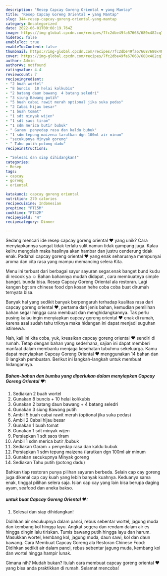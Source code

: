 ```yaml
---
description: "Resep Capcay Goreng Oriental ❤ yang Mantap"
title: "Resep Capcay Goreng Oriental ❤ yang Mantap"
slug: 344-resep-capcay-goreng-oriental-yang-mantap
category: Uncategorized
date: 2022-06-01T00:08:19.764Z
image: https://img-global.cpcdn.com/recipes/7fc2dbe49fa67668/680x482cq70/capcay-goreng-oriental-foto-resep-utama.jpg
hideToc: false
enableToc: true
enableTocContent: false
thumbnail: https://img-global.cpcdn.com/recipes/7fc2dbe49fa67668/680x482cq70/capcay-goreng-oriental-foto-resep-utama.jpg
cover: https://img-global.cpcdn.com/recipes/7fc2dbe49fa67668/680x482cq70/capcay-goreng-oriental-foto-resep-utama.jpg
author: Admin
authorAv: notfound
ratingvalue: 4.4
reviewcount: 7
recipeingredient:
- "2 buah wortel"
- "8 buncis  10 helai kolkubis"
- "2 batang daun bawang  4 batang seledri"
- "3 siung Bawang putih"
- "5 buah cabai rawit merah optional jika suka pedas"
- "2 Cabai hijau besar"
- "1 buah tomat"
- "1 sdt minyak wijen"
- "1 sdt saos tiram"
- "1 sdm merica butir bubuk"
- " Garam  penyedap rasa dan kaldu bubuk"
- "1 sdm tepung maizena larutkan dgn 100ml air minum"
- "secukupnya Minyak goreng"
- " Tahu putih potong dadu"
recipeinstructions:

- "Selesai dan siap dihidangkan!"
categories:
- Resep
tags:
- capcay
- goreng
- oriental

katakunci: capcay goreng oriental 
nutrition: 270 calories
recipecuisine: Indonesian
preptime: "PT15M"
cooktime: "PT42M"
recipeyield: "4"
recipecategory: Dinner

---
```





Sedang mencari ide resep capcay goreng oriental ❤ yang unik? Cara menyiapkannya sangat tidak terlalu sulit namun tidak gampang juga. Kalau keliru mengolah maka hasilnya akan hambar dan justru cenderung tidak enak. Padahal capcay goreng oriental ❤ yang enak seharusnya mempunyai aroma dan cita rasa yang mampu memancing selera Kita.





Menu ini terbuat dari berbagai sayur sayuran segar.enak banget bund kudu di recook ya ☺ Bahan bahannya mudah didapat , cara membuatnya simple banget. bunda bisa. Resep Capcay Goreng Oriental ala restoran. Lagi kangen bgt sm chinese food dpn kosan hehe coba coba buat dirumah ternyata bisa.

Banyak hal yang sedikit banyak berpengaruh terhadap kualitas rasa dari capcay goreng oriental ❤, pertama dari jenis bahan, kemudian pemilihan bahan segar hingga cara membuat dan menghidangkannya. Tak perlu pusing kalau ingin menyiapkan capcay goreng oriental ❤ enak di rumah, karena asal sudah tahu triknya maka hidangan ini dapat menjadi suguhan istimewa.






Nah, kali ini kita coba, yuk, kreasikan capcay goreng oriental ❤ sendiri di rumah. Tetap dengan bahan yang sederhana, sajian ini dapat memberi manfaat dalam membantu menjaga kesehatan tubuhmu sekeluarga. Kamu dapat menyiapkan Capcay Goreng Oriental ❤ menggunakan 14 bahan dan 0 langkah pembuatan. Berikut ini langkah-langkah untuk membuat hidangannya.

<!--inarticleads1-->

##### Bahan-bahan dan bumbu yang diperlukan dalam menyiapkan Capcay Goreng Oriental ❤:

1. Sediakan 2 buah wortel
1. Gunakan 8 buncis + 10 helai kol/kubis
1. Gunakan 2 batang daun bawang + 4 batang seledri
1. Gunakan 3 siung Bawang putih
1. Ambil 5 buah cabai rawit merah (optional jika suka pedas)
1. Ambil 2 Cabai hijau besar
1. Gunakan 1 buah tomat
1. Gunakan 1 sdt minyak wijen
1. Persiapkan 1 sdt saos tiram
1. Ambil 1 sdm merica butir /bubuk
1. Sediakan  Garam + penyedap rasa dan kaldu bubuk
1. Persiapkan 1 sdm tepung maizena (larutkan dgn 100ml air minum
1. Gunakan secukupnya Minyak goreng
1. Sediakan  Tahu putih (potong dadu)


Bahkan tiap restoran punya pilihan sayuran berbeda. Selain cap cay goreng juga dikenal cap cay kuah yang lebih banyak kuahnya. Keduanya sama enak, tinggal pilihan selera saja. Isian cap cay yang lain bisa berupa daging ayam, seafood dan aneka bakso. 

<!--inarticleads2-->

#####  untuk buat Capcay Goreng Oriental ❤:


1. Selesai dan siap dihidangkan!

Didihkan air secukupnya dalam panci, rebus sebentar wortel, jagung muda dan kembang kol hingga layu. Angkat segera dan rendam dalam air es hingga dingin lalu tiriskan. Tumis bawang putih hingga layu dan harum. Masukkan wortel, kembang kol, jagung muda, daun sawi, kol dan daun bawang. Cara Membuat Capcay Goreng ala Restoran Chinese Food: Didihkan sedikit air dalam panci, rebus sebentar jagung muda, kembang kol dan wortel hingga hampir lunak. 

Gimana nih? Mudah bukan? Itulah cara membuat capcay goreng oriental ❤ yang bisa anda praktikkan di rumah. Selamat mencoba!
